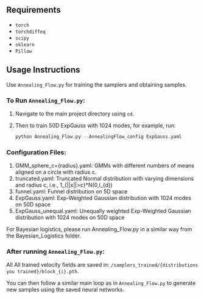 ## Requirements

- `torch`
- `torchdiffeq`
- `scipy`
- `sklearn`
- `Pillow`

## Usage Instructions

Use `Annealing_Flow.py` for training the samplers and obtaining samples.

### To Run `Annealing_Flow.py`:

1. Navigate to the main project directory using `cd`.

2. Then to train 50D ExpGauss with 1024 modes, for example, run:
   ```python
   python Annealing_Flow.py --AnnealingFlow_config ExpGauss.yaml

### Configuration Files:
1. GMM_sphere_c={radius}.yaml: GMMs with different numbers of means aligned on a circle with radius c.
2. truncated.yaml: Truncated Normal distribution with varying dimensions and radius c, i.e., 1_{||x||>c}*N(0,I_{d})
3. funnel.yaml: Funnel distribution on 5D space
4. ExpGauss.yaml: Exp-Weighted Gaussian distribution with 1024 modes on 50D space
5. ExpGauss_unequal.yaml: Unequally weighted Exp-Weighted Gaussian distribution with 1024 modes on 50D space

For Bayesian logistics, please run Annealing_Flow.py in a similar way from the Bayesian_Logistics folder.

### After running `Annealing_Flow.py`:

All All trained velocity fields are saved in: 
`/samplers_trained/{distributions you trained}/block_{i}.pth`.

You can then follow a similar main loop as in `Annealing_Flow.py` to generate new samples using the saved neural networks.

